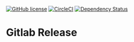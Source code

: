 [![GitHub license](https://img.shields.io/badge/license-MIT-blue.svg)](https://github.com/positive-js/gitlab-release/blob/master/LICENSE)
[![CircleCI](https://circleci.com/gh/positive-js/gitlab-release/tree/master.svg?style=shield)](https://circleci.com/gh/positive-js/gitlab-release/tree/master)
[![Dependency Status](https://david-dm.org/positive-js/gitlab-release.svg)](https://david-dm.org/positive-js/gitlab-release)

# Gitlab Release
